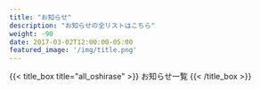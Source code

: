 ```yaml
---
title: "お知らせ"
description: "お知らせの全リストはこちら"
weight: -90
date: 2017-03-02T12:00:00-05:00
featured_image: '/img/title.png'
---
```


{{< title_box title="all_oshirase" >}}
お知らせ一覧
{{< /title_box >}}